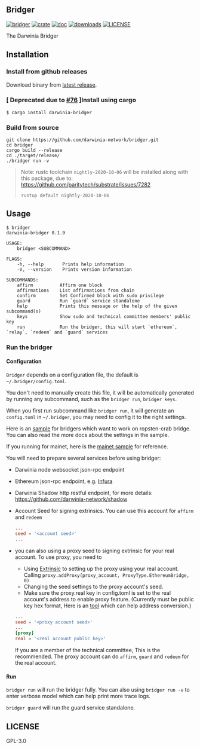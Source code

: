 ## Bridger

[![bridger](https://github.com/darwinia-network/bridger/workflows/bridger/badge.svg)](https://github.com/darwinia-network/bridger)
[![crate](https://img.shields.io/crates/v/darwinia-bridger.svg)](https://crates.io/crates/darwinia-bridger)
[![doc](https://img.shields.io/badge/current-docs-brightgreen.svg)](https://docs.rs/darwinia-bridger/)
[![downloads](https://img.shields.io/crates/d/darwinia-bridger.svg)](https://crates.io/crates/darwinia-bridger)
[![LICENSE](https://img.shields.io/crates/l/darwinia-bridger.svg)](https://choosealicense.com/licenses/gpl/)

The Darwinia Bridger

## Installation

### Install from github releases

Download binary from [latest release](https://github.com/darwinia-network/bridger/releases/latest).

### [ Deprecated due to [#76](https://github.com/darwinia-network/bridger/issues/76) ]Install using cargo

```
$ cargo install darwinia-bridger
```

### Build from source

```
git clone https://github.com/darwinia-network/bridger.git
cd bridger
cargo build --release
cd ./target/release/
./bridger run -v
```

> Note: rustc toolchain `nightly-2020-10-06` will be installed along with this package, due to: https://github.com/paritytech/substrate/issues/7282
>
> ```rustup default nightly-2020-10-06```

## Usage

```
$ bridger
darwinia-bridger 0.1.9

USAGE:
    bridger <SUBCOMMAND>

FLAGS:
    -h, --help       Prints help information
    -V, --version    Prints version information

SUBCOMMANDS:
    affirm          Affirm one block
    affirmations    List affirmations from chain
    confirm         Set Confirmed block with sudo privilege
    guard           Run `guard` service standalone
    help            Prints this message or the help of the given subcommand(s)
    keys            Show sudo and technical committee members' public key
    run             Run the bridger, this will start `ethereum`, `relay`, `redeem` and `guard` services
```

### Run the bridger

#### Configuration

`Bridger` depends on a configuration file, the default is `~/.bridger/config.toml`. 

You don't need to manually create this file, it will be automatically generated by running any subcommand, such as the `bridger run`, `bridger keys`.

When you first run subcommand like ```bridger run```, it will generate an ```config.toml``` in ```~/.bridger```, you may need to config it to the right settings.

Here is an [sample](./.maintain/ropsten_crab_config.toml.sample) for bridgers which want to work on ropsten-crab bridge.
You can also read the more docs about the settings in the sample.

If you running for mainet, here is the [mainet sample](./.maintain/mainet_config.toml.sample) for reference.

You will need to prepare several services before using bridger:
- Darwinia node websocket json-rpc endpoint
- Ethereum json-rpc endpoint, e.g. [Infura](https://infura.io/)
- Darwinia Shadow http restful endpoint, for more details: https://github.com/darwinia-network/shadow
- Account Seed for signing extrinsics. You can use this account for `affirm` and `redeem`
  ```toml
  ...
  seed = '<account seed>'
  ...
  ```
- you can also using a proxy seed to signing extrinsic for your real account. To use proxy, you need to
    + Using [Extrinsic](https://apps.darwinia.network/#/extrinsics) to setting up the proxy using your real account. Calling ```proxy.addProxy(proxy_account, ProxyType.EthereumBridge, 0)```
    + Changing the seed settings to the proxy account's seed.
    + Make sure the proxy.real key in config.toml is set to the real account's address to enable proxy feature. (Currently must be public key hex format, Here is an [tool](https://crab.subscan.io/tools/ss58_transform) which can help address conversion.)    
  
  ```toml
  ...
  seed = '<proxy account seed>' 
  ...
  [proxy]
  real = '<real account public key>'
  ``` 
      
  If you are a member of the technical committee, This is the recommended. The proxy account can do `affirm`, `guard` and `redeem` for the real account.
      
#### Run

`bridger run` will run the bridger fully. You can also using ```bridger run -v``` to enter verbose model which can help print more trace logs.    

`bridger guard` will run the guard service standalone.

## LICENSE

GPL-3.0
